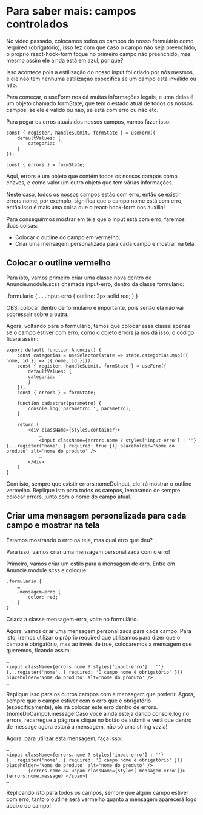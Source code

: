 # Para saber mais: campos controlados

No vídeo passado, colocamos todos os campos do nosso formulário como required (obrigatório), isso fez com que caso o campo não seja preenchido, o próprio react-hook-form foque no primeiro campo não preenchido, mas mesmo assim ele ainda está em azul, por que?

Isso acontece pois a estilização do nosso input foi criado por nós mesmos, e ele não tem nenhuma estilização específica se um campo está inválido ou não.

Para começar, o useForm nos dá muitas informações legais, e uma delas é um objeto chamado formState, que tem o estado atual de todos os nossos campos, se ele é válido ou não, se está com erro ou não etc.

Para pegar os erros atuais dos nossos campos, vamos fazer isso:

    const { register, handleSubmit, formState } = useForm({
        defaultValues: {
            categoria: ''
        }
    });

    const { errors } = formState;

Aqui, errors é um objeto que contém todos os nossos campos como chaves, e como valor um outro objeto que tem várias informações. 

Neste caso, todos os nossos campos estão com erro, então se existir errors.nome, por exemplo, significa que o campo nome está com erro, então isso é mais uma coisa que o react-hook-form nos auxilia!

Para conseguirmos mostrar em tela que o input está com erro, faremos duas coisas:

- Colocar o outline do campo em vermelho;
- Criar uma mensagem personalizada para cada campo e mostrar na tela.

## Colocar o outline vermelho

Para isto, vamos primeiro criar uma classe nova dentro de Anuncie.module.scss chamada input-erro, dentro da classe formulário:

.formulario {
    …
        .input-erro {
            outline: 2px solid red;
        }
    }

OBS: colocar dentro de formulário é importante, pois senão ela não vai sobressair sobre a outra.

Agora, voltando para o formulário, temos que colocar essa classe apenas se o campo estiver com erro, como o objeto errors já nos dá isso, o código ficará assim:

    export default function Anuncie() {
        const categorias = useSelector(state => state.categorias.map(({ nome, id }) => ({ nome, id })));
        const { register, handleSubmit, formState } = useForm({
            defaultValues: {
            categoria: ''
            }
        });
        const { errors } = formState;

        function cadastrar(parametro) {
            console.log('parametro: ', parametro);
        }

        return (
            <div className={styles.container}>
                …
                <input className={errors.nome ? styles['input-erro'] : ''} {...register('nome', { required: true })} placeholder='Nome do produto' alt='nome do produto' />
                …
            </div>
        )
    }

Com isto, sempre que existir errors.nomeDoInput, ele irá mostrar o outline vermelho. Replique isto para todos os campos, lembrando de sempre colocar errors. junto com o nome do campo atual.

## Criar uma mensagem personalizada para cada campo e mostrar na tela

Estamos mostrando o erro na tela, mas qual erro que deu?

Para isso, vamos criar uma mensagem personalizada com o erro!

Primeiro, vamos criar um estilo para a mensagem de erro. Entre em Anuncie.module.scss e coloque:

    .formulario {
        …
        .mensagem-erro {
            color: red;
        }
    }

Criada a classe mensagem-erro, volte no formulário.

Agora, vamos criar uma mensagem personalizada para cada campo. Para isto, iremos utilizar o próprio required que utilizamos para dizer que o campo é obrigatório, mas ao invés de true, colocaremos a mensagem que queremos, ficando assim:

    …
    <input className={errors.nome ? styles['input-erro'] : ''} {...register('nome', { required: 'O campo nome é obrigatório' })} placeholder='Nome do produto' alt='nome do produto' />
    …

Replique isso para os outros campos com a mensagem que preferir. Agora, sempre que o campo estiver com o erro que é obrigatório (especificamente), ele irá colocar este erro dentro de errors.{nomeDoCampo}.message!Caso você ainda esteja dando console.log no errors, recarregue a página e clique no botão de submit e verá que dentro de message agora estará a mensagem, não só uma string vazia!

Agora, para utilizar esta mensagem, faça isso:

    …
    <input className={errors.nome ? styles['input-erro'] : ''} {...register('nome', { required: 'O campo nome é obrigatório' })} placeholder='Nome do produto' alt='nome do produto' />
            {errors.nome && <span className={styles['mensagem-erro']}> {errors.nome.message} </span>}
    …

Replicando isto para todos os campos, sempre que algum campo estiver com erro, tanto o outline será vermelho quanto a mensagem aparecerá logo abaixo do campo!